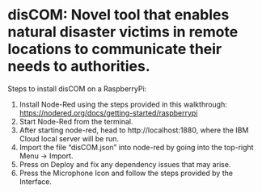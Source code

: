 # disCOM: Novel tool that enables natural disaster victims in remote locations to communicate their needs to authorities.
Steps to install disCOM on a RaspberryPi:
1. Install Node-Red using the steps provided in this walkthrough: https://nodered.org/docs/getting-started/raspberrypi
2. Start Node-Red from the terminal.
3. After starting node-red, head to http://localhost:1880, where the IBM Cloud local server will be run.
4. Import the file “disCOM.json” into node-red by going into the top-right Menu -> Import.
5. Press on Deploy and fix any dependency issues that may arise.
6. Press the Microphone Icon and follow the steps provided by the Interface.
